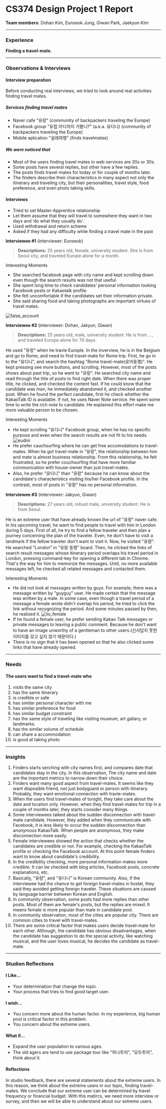 # CS374 Design Project 1 Report

**Team members**: Dohan Kim, Eunseok Jung, Giwan Park,  Jaekyun Kim

----------
### Experience
**Finding a travel-mate.**

----------
### Observations & Interviews
#### Interview preparation
Before conducting real interviews, we tried to look around real activities finding travel mates.

##### Services finding travel mates
 - Naver cafe "유랑" (community of backpackers traveling the Europe)
 - Facebook group "유럽 어디까지 가봤니?" (a.k.a. 유디니) (community of backpackers traveling the Europe)
 - Mobile aplication "설레여행" (finds travelmates)

##### We were noticed that
 - Most of the users finding travel mates in web services are 20s or 30s.
 - Some posts have several replies, but other have a few replies.
 - The posts finds travel-mates for today or for couple of months later.
 - The finders describe their characteristics in many aspect not only the itinerary and traveling city, but their personalities, travel style, food preference, and even photo taking skills.

#### Interviews
- Tried to set Master-Apprentice relationship
- Let them assume that they will travel to somewhere they want in two days and ‘do what they usually do’.
- Used withdrawal and return scheme
- Asked if they had any difficulty while finding a travel mate in the past

**Interviewee #1** (interviewer: Eunseok)
>**Descriptions:** 25 years old, female, university student. She is from Seoul city, and traveled Europe alone for a month.

Interesting Moments

- She searched facebook page with city name and kept scrolling down even though the search results was not that useful.
- She spent long time to check candidates’ personal information looking Facebook posts or Kakaotalk profile.
- She felt uncomfortable if the candidates set their information private.
- She said sharing food and taking photographs are important virtues of travel mates.

![false_account](./images/false_account.png)

**Interviewee #2** (interviewer: Dohan, Jakyun, Giwan)
>**Descriptions:** 25 years old, male, university student. He is from ..., and traveled Europe alone for 70 days.

He used "유랑" when he travle Europle. In the inverview, he is in the Belgium and go to Rome, and need to find travel-mate for Rome trip. First, he go in to the "유디니", and search the hashtag "Rome travel-mate(로마동행)". He kept pressing see more buttons, and scrolling. However, most of the posts shows about past trip, so he went to "유랑". He searched city name and read through the title of posts to find right date. When there was proper title, he clicked, and checked the content fast. If he could know that the candidate was man, he immediately abandoned it, and checked another post. When he found the perfect candidate, first he check whether the KakaoTalk ID is available. If not, he uses Naver Note service. He spent some time to write the rich note to candidate. He explained this effort make me more valuable person to be chosen.

Interesting Moments

- He kept scrolling "유디니" Facebook group, when he has no specific purpose and even when the search results are not fit to his needs.
![eudini](./images/Eudini.png)
- He prefer cauchsurfing where he can get free accomodations to travel-mates. When he got travel-mate in "유랑", the relationship between him and mate is almost business relationship. From this relationship, he felt frustrated, so he prefer couchsurfing that have more familiar communication with house-owner than just travel-mates.
- Also, he prefer "유디니" than "유랑" because he can know about the candidate's characteristics visiting his/her Facebook profile. In the contrast, most of posts in "유랑" has no personal information.

**Interviewee #3** (interviewer: Jakyun, Giwan)
>**Descriptions:** 27 years old,  robust male, university student. He is from Seoul. 

He is an extreme user that have already known the url of "유랑" naver cafe. In his upcoming travel, he want to find people to travel with him in London during 5 days. First of all, he try to find a fellow traveler and then plan a journey concerning the plan of the traveler. Even, he don't have to visit a landmark if the fellow traveler don't want to visit it.
  Now, he visited "유랑".  He searched "London" in "유랑 동행" board. Then, he clicked the links of search result messages whose itinerary period overlaps his travel period in London, pressing command-key for opening a different tab in Chrome. That's the way for him to memorize the messages.
  Until, no more available messages left, he checked all related messages and contacted them.

Interesting Moments
- He did not look at messages written by guys. For example, there was a message written by "guyguy" user. He made certain that the message was written by a male. In some case, even though a travel period of a message a female wrote didn't overlap his period, he tried to click the link without recognizing the period. And some minutes passed by then, he realized it.
![to_female](./images/tofemale.jpg)
- If he found a female user, he prefer sending Kakao Talk messages or private messages to leaving a public comment. Because he don't want to have an image unworthy of a gentleman to other users.(신사답지 못한 이미지를 갖고 싶지 않기 때문이다.)
- There is no sign that it has been opened so that he also clicked some links that have already opened.

----------
### Needs
#### The users want to find a travel-mate who
1. visits the same city
2. has the same itinerary
3. is credible or safe
4. has similar personal character with me
5. has similar preference for food
6. has similar budget constraint
7. has the same style of traveling like visiting museum, art gallary, or landmarks.
8. has the similar volume of schedule
9. can share a accommodation
10. is good at taking photo

----------
### Insights
1. Finders starts serching with city names first, and compares date that candidates stay in the city. In this observation, The city name and date are the important metrics to narrow down their choice.
2. Finders want many good aspect from travel-mates. It seems like they want disposible friend, not just bodyguard or person with itinerary. Probably, they want emotional connection with travle-mates.
3. When the users find travel-mates of tonight, they take care about the date and location only. However, when they find travel-mates for trip in a couple of months later, they starts consider many things.
4. Some interviewees talked about the sudden disconnection with travel-mate candidate. However, they added when they communicate with Facebook, it is less likely to occur the sudden disconnection than anonymous KakaoTalk. When people are anonymous, they make disconnection more easily.
5. Female interviewees showed the action that checks whether the candidates are credible or not. For example, checking the KakaoTalk profile or checking the Facebook account. At this point female finders want to know about candidate's credibility.
6. In the credibility checking, more personal information makes more credible. It can be checked with blog articles, Facebook posts, concrete explanations, etc.
7. Basically, "유랑", and "유디니" is Korean community. Also, if the interviewee had the chance to get foreign travel-mates in hostel, they said they avoided getting foreign traveler. These situations are caused by language barrier between Korean and English.
8. In community observation, some posts had more replies than other posts. Most of them are female's posts, but the replies are mixed. It means female is more popular than male in candidate pool.
9. In community observation, most of the cities are popular city. There are common cities to travel with travel-mates.
10. There are some critical factor that makes users decide travel-mate for each other. Although, the candidate has obvious disadvantages, when the candidate has suggestion to do the special activity, like watching musical, and the user loves musical, he decides the candidate as travel-mate.

----------
### Studion Reflections
#### I Like...
- Your determination that change the topic.
- Your process that tries to find good target user.

#### I wish...
- You concern more about the human factor. In my experience, big human pool is critical factor in this problem.
- You concern about the extreme users.

#### What if...
- Expand the user population to various ages.
- The old agers are tend to use package tour like "하나투어", "모두투어", think about it.

#### Reflections
In studio feedback, there are several statements about the extreme users. In this reason, we think about the extreme users in our topic, finding travel-mates. We conclude that our extreme user can be determined by travel frequency or financial budget. With this matircs, we need more interview or survey, and then we will be able to understand about our extreme users.

